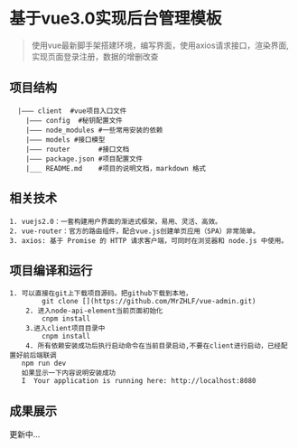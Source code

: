# 基于vue3.0实现后台管理模板

> 使用vue最新脚手架搭建环境，编写界面，使用axios请求接口，渲染界面,实现页面登录注册，数据的增删改查

## 项目结构
```
  |——— client  #vue项目入口文件
	|——— config  #秘钥配置文件
	|——— node_modules #一些常用安装的依赖
	|——— models #接口模型
	|——— router       #接口文档
	|——— package.json #项目配置文件
	|___ README.md    #项目的说明文档，markdown 格式
```
## 相关技术
	1. vuejs2.0：一套构建用户界面的渐进式框架，易用、灵活、高效。
	2. vue-router：官方的路由组件，配合vue.js创建单页应用（SPA）非常简单。
	3. axios: 基于 Promise 的 HTTP 请求客户端，可同时在浏览器和 node.js 中使用。
	
	
## 项目编译和运行
    1. 可以直接在git上下载项目源码。把github下载到本地，
			git clone [](https://github.com/MrZHLF/vue-admin.git)
		2. 进入node-api-element当前页面初始化
			cnpm install
		3.进入client项目目录中
			cnpm install
		4. 所有依赖安装成功后执行启动命令在当前目录启动,不要在client进行启动，已经配置好前后端联调
	   npm run dev 
	   如果显示一下内容说明安装成功
	   I  Your application is running here: http://localhost:8080
		
## 成果展示
 
更新中...